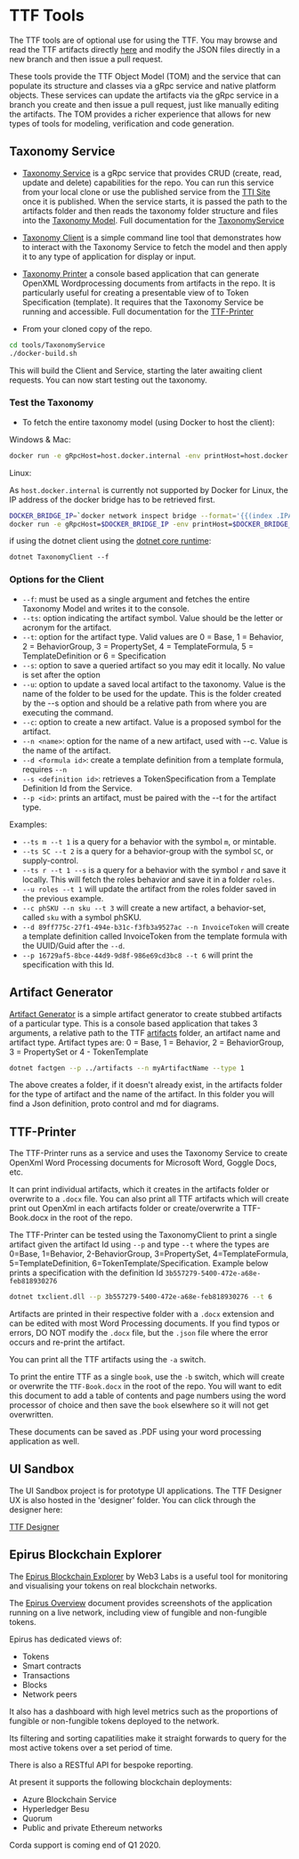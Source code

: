 # TTF Tools

The TTF tools are of optional use for using the TTF. You may browse and read the TTF artifacts directly [here](https://entethalliance.github.io/TokenTaxonomyFramework/artifacts/) and modify the JSON files directly in a new branch and then issue a pull request.

These tools provide the TTF Object Model (TOM) and the service that can populate its structure and classes via a gRpc service and native platform objects. These services can update the artifacts via the gRpc service in a branch you create and then issue a pull request, just like manually editing the artifacts. The TOM provides a richer experience that allows for new types of tools for modeling, verification and code generation.

## Taxonomy Service

- [Taxonomy Service](TaxonomyService/TaxonomyService) is a gRpc service that provides CRUD (create, read, update and delete) capabilities for the repo.  You can run this service from your local clone or use the published service from the [TTI Site](http://tokentaxonomy.org) once it is published. When the service starts, it is passed the path to the artifacts folder and then reads the taxonomy folder structure and files into the [Taxonomy Model](../model/tom.md). Full documentation for the [TaxonomyService](../model/taxonomyServices.md)

- [Taxonomy Client](TaxonomyService/TaxonomyClient) is a simple command line tool that demonstrates how to interact with the Taxonomy Service to fetch the model and then apply it to any type of application for display or input.

- [Taxonomy Printer](TaxonomyService/TTF-Printer) a console based application that can generate OpenXML Wordprocessing documents from artifacts in the repo. It is particularly useful for creating a presentable view of to Token Specification (template). It requires that the Taxonomy Service be running and accessible. Full documentation for the [TTF-Printer](../model/taxonomyServices.md)

- From your cloned copy of the repo.

```bash
cd tools/TaxonomyService
./docker-build.sh
 ```

This will build the Client and Service, starting the later awaiting client requests.  You can now start testing out the taxonomy.

### Test the Taxonomy

- To fetch the entire taxonomy model (using Docker to host the client):

Windows & Mac:

```bash
docker run -e gRpcHost=host.docker.internal -env printHost=host.docker.internal txclient --f
```

Linux:

As `host.docker.internal` is currently not supported by Docker for Linux, the IP address of the docker bridge has to be retrieved first.

```bash
DOCKER_BRIDGE_IP=`docker network inspect bridge --format='{{(index .IPAM.Config 0).Gateway}}'`
docker run -e gRpcHost=$DOCKER_BRIDGE_IP -env printHost=$DOCKER_BRIDGE_IP txclient --f
```

if using the dotnet client using the [dotnet core runtime](https://dotnet.microsoft.com/download):

`dotnet TaxonomyClient --f`

### Options for the Client

- `--f`: must be used as a single argument and fetches the entire Taxonomy Model and writes it to the console.
- `--ts`: option indicating the artifact symbol. Value should be the letter or acronym for the artifact.
- `--t`: option for the artifact type. Valid values are 0 = Base, 1 = Behavior, 2 = BehaviorGroup, 3 = PropertySet, 4 = TemplateFormula, 5 = TemplateDefinition or 6 = Specification
- `--s`: option to save a queried artifact so you may edit it locally. No value is set after the option
- `--u`: option to update a saved local artifact to the taxonomy. Value is the name of the folder to be used for the update. This is the folder created by the --s option and should be a relative path from where you are executing the command.
- `--c`: option to create a new artifact. Value is a proposed symbol for the artifact.
- `--n <name>`: option for the name of a new artifact, used with --c.  Value is the name of the artifact.
- `--d <formula id>`: create a template definition from a template formula, requires `--n`
- `--s <definition id>`: retrieves a TokenSpecification from a Template Definition Id from the Service.
- `--p <id>`: prints an artifact, must be paired with the --t for the artifact type.

Examples:

- `--ts m --t 1` is a query for a behavior with the symbol `m`, or mintable.
- `--ts SC --t 2` is a query for a behavior-group with the symbol `SC`, or supply-control.
- `--ts r --t 1 --s` is a query for a behavior with the symbol `r` and save it locally.  This will fetch the roles behavior and save it in a folder `roles`.
- `--u roles --t 1` will update the artifact from the roles folder saved in the previous example.
- `--c phSKU --n sku --t 3` will create a new artifact, a behavior-set, called `sku` with a symbol phSKU.
- `--d 89ff775c-27f1-494e-b31c-f3fb3a9527ac --n InvoiceToken` will create a template definition called InvoiceToken from the template formula with the UUID/Guid after the `--d`.
- `--p 16729af5-8bce-44d9-9d8f-986e69cd3bc8 --t 6` will print the specification with this Id.

## Artifact Generator

[Artifact Generator](artifactGenerator) is a simple artifact generator to create stubbed artifacts of a particular type.  This is a console based application that takes 3 arguments, a relative path to the TTF [artifacts](../artifacts) folder, an artifact name and artifact type.  Artifact types are: 0 = Base, 1 = Behavior, 2 = BehaviorGroup, 3 = PropertySet or 4 - TokenTemplate

```bash
dotnet factgen --p ../artifacts --n myArtifactName --type 1
```

The above creates a folder, if it doesn't already exist, in the artifacts folder for the type of artifact and the name of the artifact.  In this folder you will find a Json definition, proto control and md for diagrams.

## TTF-Printer

The TTF-Printer runs as a service and uses the Taxonomy Service to create OpenXml Word Processing documents for Microsoft Word, Goggle Docs, etc.

It can print individual artifacts, which it creates in the artifacts folder or overwrite to a `.docx` file. You can also print all TTF artifacts which will create print out OpenXml in each artifacts folder or create/overwrite a TTF-Book.docx in the root of the repo.

The TTF-Printer can be tested using the TaxonomyClient to print a single artifact given the artifact Id using `--p` and type `--t` where the types are 0=Base, 1=Behavior, 2-BehaviorGroup, 3=PropertySet, 4=TemplateFormula, 5=TemplateDefinition, 6=TokenTemplate/Specification.  Example below prints a specification with the definition Id `3b557279-5400-472e-a68e-feb818930276`

```bash
dotnet txclient.dll --p 3b557279-5400-472e-a68e-feb818930276 --t 6
```

Artifacts are printed in their respective folder with a `.docx` extension and can be edited with most Word Processing documents. If you find typos or errors, DO NOT modify the `.docx` file, but the `.json` file where the error occurs and re-print the artifact.

You can print all the TTF artifacts using the `-a` switch.

To print the entire TTF as a single `book`, use the `-b` switch, which will create or overwrite the `TTF-Book.docx` in the root of the repo. You will want to edit this document to add a table of contents and page numbers using the word processor of choice and then save the `book` elsewhere so it will not get overwritten.

These documents can be saved as .PDF using your word processing application as well.

## UI Sandbox

The UI Sandbox project is for prototype UI applications. The TTF Designer UX is also hosted in the 'designer' folder. You can click through the designer here:

[TTF Designer](https://xd.adobe.com/view/3e19edc6-1915-41a0-70a0-2d3154a7a5eb-4828/)

## Epirus Blockchain Explorer

The [Epirus Blockchain Explorer](https://www.web3labs.com/epirus) by Web3 Labs is a useful tool for monitoring and visualising your tokens on real blockchain networks. 

The [Epirus Overview](EpirusExplorer/EpirusOverview.pdf) document provides screenshots of the application running on a live network, including view of fungible and non-fungible tokens.

Epirus has dedicated views of:

- Tokens
- Smart contracts
- Transactions
- Blocks
- Network peers

It also has a dashboard with high level metrics such as the proportions of fungible or non-fungible tokens deployed to the network.

Its filtering and sorting capatilities make it straight forwards to query for the most active tokens over a set period of time.

There is also a RESTful API for bespoke reporting.

At present it supports the following blockchain deployments:

- Azure Blockchain Service
- Hyperledger Besu
- Quorum
- Public and private Ethereum networks

Corda support is coming end of Q1 2020.

